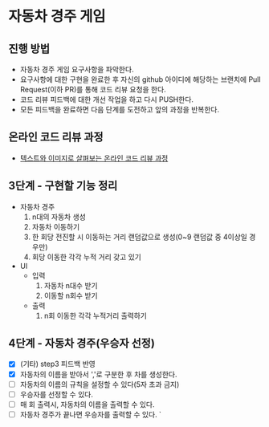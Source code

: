 # 자동차 경주 게임
## 진행 방법
* 자동차 경주 게임 요구사항을 파악한다.
* 요구사항에 대한 구현을 완료한 후 자신의 github 아이디에 해당하는 브랜치에 Pull Request(이하 PR)를 통해 코드 리뷰 요청을 한다.
* 코드 리뷰 피드백에 대한 개선 작업을 하고 다시 PUSH한다.
* 모든 피드백을 완료하면 다음 단계를 도전하고 앞의 과정을 반복한다.

## 온라인 코드 리뷰 과정
* [텍스트와 이미지로 살펴보는 온라인 코드 리뷰 과정](https://github.com/next-step/nextstep-docs/tree/master/codereview)

## 3단계 - 구현할 기능 정리
- 자동차 경주
  1. n대의 자동차 생성
  2. 자동차 이동하기
  3. 한 회당 전진할 시 이동하는 거리 랜덤값으로 생성(0~9 랜덤값 중 4이상일 경우만)
  4. 회당 이동한 각각 누적 거리 갖고 있기
- UI
  - 입력
    1. 자동차 n대수 받기
    2. 이동할 n회수 받기
  - 출력
    1. n회 이동한 각각 누적거리 출력하기


## 4단계 - 자동차 경주(우승자 선정)
- [x] (기타) step3 피드백 반영
- [x] 자동차의 이름을 받아서 ','로 구분한 후 차를 생성한다.
- [ ] 자동차의 이름의 규칙을 설정할 수 있다(5자 초과 금지)
- [ ] 우승자를 선정할 수 있다.
- [ ] 매 회 출력시, 자동차의 이름을 출력할 수 있다.
- [ ] 자동차 경주가 끝나면 우승자를 출력할 수 있다. `